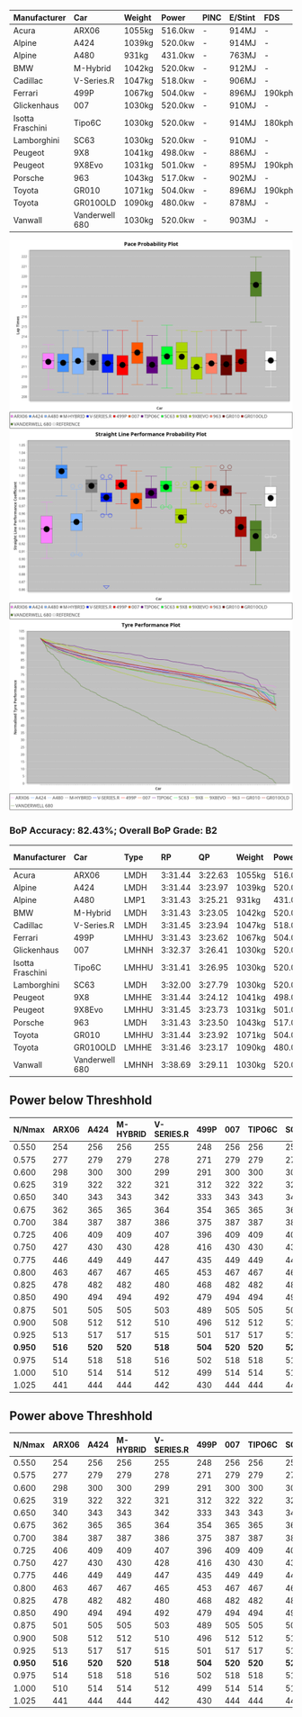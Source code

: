 | Manufacturer     | Car            | Weight | Power   | PINC    | E/Stint | FDS     |
|:-|:-|:-|:-|:-|:-|:-|
| Acura            | ARX06          | 1055kg | 516.0kw |    -    | 914MJ   |    -    |
| Alpine           | A424           | 1039kg | 520.0kw |    -    | 914MJ   |    -    |
| Alpine           | A480           | 931kg  | 431.0kw |    -    | 763MJ   |    -    |
| BMW              | M-Hybrid       | 1042kg | 520.0kw |    -    | 912MJ   |    -    |
| Cadillac         | V-Series.R     | 1047kg | 518.0kw |    -    | 906MJ   |    -    |
| Ferrari          | 499P           | 1067kg | 504.0kw |    -    | 896MJ   | 190kph  |
| Glickenhaus      | 007            | 1030kg | 520.0kw |    -    | 910MJ   |    -    |
| Isotta Fraschini | Tipo6C         | 1030kg | 520.0kw |    -    | 914MJ   | 180kph  |
| Lamborghini      | SC63           | 1030kg | 520.0kw |    -    | 910MJ   |    -    |
| Peugeot          | 9X8            | 1041kg | 498.0kw |    -    | 886MJ   |    -    |
| Peugeot          | 9X8Evo         | 1031kg | 501.0kw |    -    | 895MJ   | 190kph  |
| Porsche          | 963            | 1043kg | 517.0kw |    -    | 902MJ   |    -    |
| Toyota           | GR010          | 1071kg | 504.0kw |    -    | 896MJ   | 190kph  |
| Toyota           | GR010OLD       | 1090kg | 480.0kw |    -    | 878MJ   |    -    |
| Vanwall          | Vanderwell 680 | 1030kg | 520.0kw |    -    | 903MJ   |    -    |

![PACECHART](./IMG/AUTO.png)
![STRAIGHTLINEPERFORMANCECHART](./IMG/AUTO_sp.png)
![TYREPERFORMANCECHART](./IMG/AUTO_tw.png)

### BoP Accuracy: 82.43%; Overall BoP Grade: B2
| Manufacturer     | Car            | Type  | RP      | QP      | Weight | Power¹  | Threshhold | PINC    | Power²   | E/Stint | AVG Vmax  | FDS     | RDLC | L/Stint | BOP-Grade | Model Accuracy | Model Points | Match%  | SimDiff |
|:-|:-|:-|:-|:-|:-|:-|:-|:-|:-|:-|:-|:-|:-|:-|:-|:-|:-|:-|:-|
| Acura            | ARX06          | LMDH  | 3:31.44 | 3:22.63 | 1055kg | 516.0kw | 0.0kph     |    -    | 516.00kw |  914MJ  | 324.12kph |    -    | 1.01 | 12      | +D1       | 100.00%        | 995          | 68.72%  | #       |
| Alpine           | A424           | LMDH  | 3:31.44 | 3:23.97 | 1039kg | 520.0kw | 0.0kph     |    -    | 520.00kw |  914MJ  | 338.44kph |    -    | 1.01 | 12      | -A2       | 86.43%         | 618          | 93.20%  | #       |
| Alpine           | A480           | LMP1  | 3:31.43 | 3:25.21 |  931kg | 431.0kw | 0.0kph     |    -    | 431.00kw |  763MJ  | 324.35kph |    -    | 1.00 | 11      | ~A1       | 68.63%         | 967          | 100.00% | ±0.76s  |
| BMW              | M-Hybrid       | LMDH  | 3:31.43 | 3:23.05 | 1042kg | 520.0kw | 0.0kph     |    -    | 520.00kw |  912MJ  | 334.97kph |    -    | 1.01 | 12      | -B1       | 93.77%         | 1672         | 88.25%  | #       |
| Cadillac         | V-Series.R     | LMDH  | 3:31.45 | 3:23.94 | 1047kg | 518.0kw | 0.0kph     |    -    | 518.00kw |  906MJ  | 330.65kph |    -    | 1.01 | 12      | ~A1       | 83.12%         | 1921         | 95.67%  | ±0.61s  |
| Ferrari          | 499P           | LMHHU | 3:31.43 | 3:23.62 | 1067kg | 504.0kw | 0.0kph     |    -    | 504.00kw |  896MJ  | 331.61kph | 190kph  | 1.02 | 12      | ~A1       | 69.49%         | 1950         | 100.00% | ±0.93s  |
| Glickenhaus      | 007            | LMHNH | 3:32.37 | 3:26.41 | 1030kg | 520.0kw | 0.0kph     |    -    | 520.00kw |  910MJ  | 332.32kph |    -    | 0.96 | 12      | ~A1       | 89.50%         | 1518         | 100.00% | ±0.13s  |
| Isotta Fraschini | Tipo6C         | LMHHU | 3:31.41 | 3:26.95 | 1030kg | 520.0kw | 0.0kph     |    -    | 520.00kw |  914MJ  | 334.14kph | 180kph  | 1.08 | 12      | +C2       | 73.56%         | 64           | 73.12%  | #       |
| Lamborghini      | SC63           | LMDH  | 3:32.00 | 3:27.79 | 1030kg | 520.0kw | 0.0kph     |    -    | 520.00kw |  910MJ  | 335.28kph |    -    | 1.06 | 12      | +A2       | 95.82%         | 459          | 93.19%  | #       |
| Peugeot          | 9X8            | LMHHE | 3:31.44 | 3:24.12 | 1041kg | 498.0kw | 0.0kph     |    -    | 498.00kw |  886MJ  | 324.82kph |    -    | 1.02 | 12      | -A2       | 88.75%         | 2383         | 92.24%  | ±1.45s  |
| Peugeot          | 9X8Evo         | LMHHU | 3:31.45 | 3:23.73 | 1031kg | 501.0kw | 0.0kph     |    -    | 501.00kw |  895MJ  | 333.24kph | 190kph  | 1.02 | 12      | ~A1       | 66.97%         | 221          | 100.00% | #       |
| Porsche          | 963            | LMDH  | 3:31.43 | 3:23.50 | 1043kg | 517.0kw | 0.0kph     |    -    | 517.00kw |  902MJ  | 334.13kph |    -    | 1.01 | 12      | ~A1       | 81.02%         | 5243         | 96.34%  | ±0.86s  |
| Toyota           | GR010          | LMHHU | 3:31.44 | 3:23.92 | 1071kg | 504.0kw | 0.0kph     |    -    | 504.00kw |  896MJ  | 329.79kph | 190kph  | 1.01 | 12      | ~A1       | 73.70%         | 2701         | 100.00% | ±0.25s  |
| Toyota           | GR010OLD       | LMHHE | 3:31.46 | 3:23.17 | 1090kg | 480.0kw | 0.0kph     |    -    | 480.00kw |  878MJ  | 318.43kph |    -    | 1.00 | 12      | -B1       | 99.03%         | 1536         | 87.77%  | ±0.91s  |
| Vanwall          | Vanderwell 680 | LMHNH | 3:38.69 | 3:29.11 | 1030kg | 520.0kw | 0.0kph     |    -    | 520.00kw |  903MJ  | 324.38kph |    -    | 1.01 | 12      | +Ω2       | 97.01%         | 649          | -51.99% | ±3.27s  |

## Power below Threshhold
| N/Nmax    | ARX06   | A424    | M-HYBRID | V-SERIES.R | 499P    | 007     | TIPO6C  | SC63    | 9X8     | 9X8EVO  | 963     | GR010   | GR010OLD | VANDERWELL 680 | ​     | RPM      | A480    |
|:-|:-|:-|:-|:-|:-|:-|:-|:-|:-|:-|:-|:-|:-|:-|:-|:-|:-|
|  0.550    |  254    |  256    |  256     |  255       |  248    |  256    |  256    |  256    |  245    |  247    |  255    |  248    |  236     |  256           |  ​    |   --     |   -     |
|  0.575    |  277    |  279    |  279     |  278       |  271    |  279    |  279    |  279    |  268    |  270    |  278    |  271    |  258     |  279           |  ​    |   --     |   -     |
|  0.600    |  298    |  300    |  300     |  299       |  291    |  300    |  300    |  300    |  288    |  290    |  298    |  291    |  277     |  300           |  ​    |   --     |   -     |
|  0.625    |  319    |  322    |  322     |  321       |  312    |  322    |  322    |  322    |  308    |  310    |  320    |  312    |  297     |  322           |  ​    |   --     |   -     |
|  0.650    |  340    |  343    |  343     |  342       |  333    |  343    |  343    |  343    |  329    |  331    |  341    |  333    |  317     |  343           |  ​    |   --     |   -     |
|  0.675    |  362    |  365    |  365     |  364       |  354    |  365    |  365    |  365    |  350    |  352    |  363    |  354    |  337     |  365           |  ​    |   --     |   -     |
|  0.700    |  384    |  387    |  387     |  386       |  375    |  387    |  387    |  387    |  371    |  373    |  385    |  375    |  358     |  387           |  ​    |   --     |   -     |
|  0.725    |  406    |  409    |  409     |  407       |  396    |  409    |  409    |  409    |  392    |  394    |  407    |  396    |  378     |  409           |  ​    |   --     |   -     |
|  0.750    |  427    |  430    |  430     |  428       |  416    |  430    |  430    |  430    |  411    |  414    |  427    |  416    |  397     |  430           |  ​    |   --     |   -     |
|  0.775    |  446    |  449    |  449     |  447       |  435    |  449    |  449    |  449    |  430    |  433    |  446    |  435    |  415     |  449           |  ​    |  5000    |  253    |
|  0.800    |  463    |  467    |  467     |  465       |  453    |  467    |  467    |  467    |  447    |  450    |  464    |  453    |  431     |  467           |  ​    |  5500    |  299    |
|  0.825    |  478    |  482    |  482     |  480       |  468    |  482    |  482    |  482    |  462    |  465    |  479    |  468    |  445     |  482           |  ​    |  6000    |  334    |
|  0.850    |  490    |  494    |  494     |  492       |  479    |  494    |  494    |  494    |  473    |  476    |  491    |  479    |  456     |  494           |  ​    |  6500    |  377    |
|  0.875    |  501    |  505    |  505     |  503       |  489    |  505    |  505    |  505    |  483    |  486    |  502    |  489    |  466     |  505           |  ​    |  7000    |  421    |
|  0.900    |  508    |  512    |  512     |  510       |  496    |  512    |  512    |  512    |  490    |  493    |  509    |  496    |  472     |  512           |  ​    |  7500    |  432    |
|  0.925    |  513    |  517    |  517     |  515       |  501    |  517    |  517    |  517    |  495    |  498    |  514    |  501    |  477     |  517           |  ​    |  8000    |  428    |
| **0.950** | **516** | **520** | **520**  | **518**    | **504** | **520** | **520** | **520** | **498** | **501** | **517** | **504** | **480**  | **520**        | **​** | **8500** | **431** |
|  0.975    |  514    |  518    |  518     |  516       |  502    |  518    |  518    |  518    |  496    |  499    |  515    |  502    |  478     |  518           |  ​    |  9000    |  216    |
|  1.000    |  510    |  514    |  514     |  512       |  499    |  514    |  514    |  514    |  493    |  496    |  511    |  499    |  475     |  514           |  ​    |   --     |   -     |
|  1.025    |  441    |  444    |  444     |  442       |  430    |  444    |  444    |  444    |  425    |  428    |  441    |  430    |  410     |  444           |  ​    |   --     |   -     |

## Power above Threshhold
| N/Nmax    | ARX06   | A424    | M-HYBRID | V-SERIES.R | 499P    | 007     | TIPO6C  | SC63    | 9X8     | 9X8EVO  | 963     | GR010   | GR010OLD | VANDERWELL 680 | ​     | RPM      | A480    |
|:-|:-|:-|:-|:-|:-|:-|:-|:-|:-|:-|:-|:-|:-|:-|:-|:-|:-|
|  0.550    |  254    |  256    |  256     |  255       |  248    |  256    |  256    |  256    |  245    |  247    |  255    |  248    |  236     |  256           |  ​    |   --     |   -     |
|  0.575    |  277    |  279    |  279     |  278       |  271    |  279    |  279    |  279    |  268    |  270    |  278    |  271    |  258     |  279           |  ​    |   --     |   -     |
|  0.600    |  298    |  300    |  300     |  299       |  291    |  300    |  300    |  300    |  288    |  290    |  298    |  291    |  277     |  300           |  ​    |   --     |   -     |
|  0.625    |  319    |  322    |  322     |  321       |  312    |  322    |  322    |  322    |  308    |  310    |  320    |  312    |  297     |  322           |  ​    |   --     |   -     |
|  0.650    |  340    |  343    |  343     |  342       |  333    |  343    |  343    |  343    |  329    |  331    |  341    |  333    |  317     |  343           |  ​    |   --     |   -     |
|  0.675    |  362    |  365    |  365     |  364       |  354    |  365    |  365    |  365    |  350    |  352    |  363    |  354    |  337     |  365           |  ​    |   --     |   -     |
|  0.700    |  384    |  387    |  387     |  386       |  375    |  387    |  387    |  387    |  371    |  373    |  385    |  375    |  358     |  387           |  ​    |   --     |   -     |
|  0.725    |  406    |  409    |  409     |  407       |  396    |  409    |  409    |  409    |  392    |  394    |  407    |  396    |  378     |  409           |  ​    |   --     |   -     |
|  0.750    |  427    |  430    |  430     |  428       |  416    |  430    |  430    |  430    |  411    |  414    |  427    |  416    |  397     |  430           |  ​    |   --     |   -     |
|  0.775    |  446    |  449    |  449     |  447       |  435    |  449    |  449    |  449    |  430    |  433    |  446    |  435    |  415     |  449           |  ​    |  5000    |  253    |
|  0.800    |  463    |  467    |  467     |  465       |  453    |  467    |  467    |  467    |  447    |  450    |  464    |  453    |  431     |  467           |  ​    |  5500    |  299    |
|  0.825    |  478    |  482    |  482     |  480       |  468    |  482    |  482    |  482    |  462    |  465    |  479    |  468    |  445     |  482           |  ​    |  6000    |  334    |
|  0.850    |  490    |  494    |  494     |  492       |  479    |  494    |  494    |  494    |  473    |  476    |  491    |  479    |  456     |  494           |  ​    |  6500    |  377    |
|  0.875    |  501    |  505    |  505     |  503       |  489    |  505    |  505    |  505    |  483    |  486    |  502    |  489    |  466     |  505           |  ​    |  7000    |  421    |
|  0.900    |  508    |  512    |  512     |  510       |  496    |  512    |  512    |  512    |  490    |  493    |  509    |  496    |  472     |  512           |  ​    |  7500    |  432    |
|  0.925    |  513    |  517    |  517     |  515       |  501    |  517    |  517    |  517    |  495    |  498    |  514    |  501    |  477     |  517           |  ​    |  8000    |  428    |
| **0.950** | **516** | **520** | **520**  | **518**    | **504** | **520** | **520** | **520** | **498** | **501** | **517** | **504** | **480**  | **520**        | **​** | **8500** | **431** |
|  0.975    |  514    |  518    |  518     |  516       |  502    |  518    |  518    |  518    |  496    |  499    |  515    |  502    |  478     |  518           |  ​    |  9000    |  216    |
|  1.000    |  510    |  514    |  514     |  512       |  499    |  514    |  514    |  514    |  493    |  496    |  511    |  499    |  475     |  514           |  ​    |   --     |   -     |
|  1.025    |  441    |  444    |  444     |  442       |  430    |  444    |  444    |  444    |  425    |  428    |  441    |  430    |  410     |  444           |  ​    |   --     |   -     |

